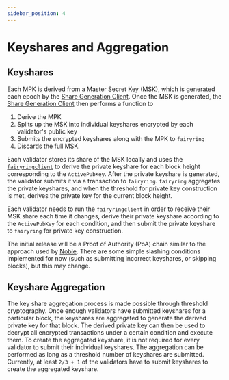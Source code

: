 ```yaml
---
sidebar_position: 4
---
```


# Keyshares and Aggregation

<!-- Add an intro blurb here -->

## Keyshares

Each MPK is derived from a Master Secret Key (MSK), which is generated each epoch by the [Share Generation Client](../running-a-node/share_generation_client.md).
Once the MSK is generated, the [Share Generation Client](../running-a-node/share_generation_client.md) then performs a function to

1. Derive the MPK
2. Splits up the MSK into individual keyshares encrypted by each validator's public key
3. Submits the encrypted keyshares along with the MPK to `fairyring`
4. Discards the full MSK.

Each validator stores its share of the MSK locally and uses the [`fairyringclient`](../running-a-node/submit_keyshare.md#fairyringclient)
to derive the private keyshare for each block height corresponding to the `ActivePubKey`.
After the private keyshare is generated, the validator submits it via a transaction to `fairyring`.
`fairyring` aggregates the private keyshares, and when the threshold for private key construction is met, derives the private key for the current block height.

Each validator needs to run the `fairyringclient` in order to receive their MSK share each time it changes,
derive their private keyshare according to the `ActivePubKey` for each condition,
and then submit the private keyshare to `fairyring` for private key construction.

The initial release will be a Proof of Authority (PoA) chain similar to the approach used by [Noble](https://github.com/strangelove-ventures/noble).
There are some simple slashing conditions implemented for now (such as submitting incorrect keyshares, or skipping blocks), but this may change.

## Keyshare Aggregation

The key share aggregation process is made possible through threshold cryptography.
Once enough validators have submitted keyshares for a particular block,
the keyshares are aggregated to generate the derived private key for that block.
The derived private key can then be used to decrypt all encrypted transactions under a certain condition and execute them.
To create the aggregated keyshare, it is not required for every validator to submit their individual keyshares.
The aggregation can be performed as long as a threshold number of keyshares are submitted.
Currently, at least `2/3 + 1` of the validators have to submit keyshares to create the aggregated keyshare.
